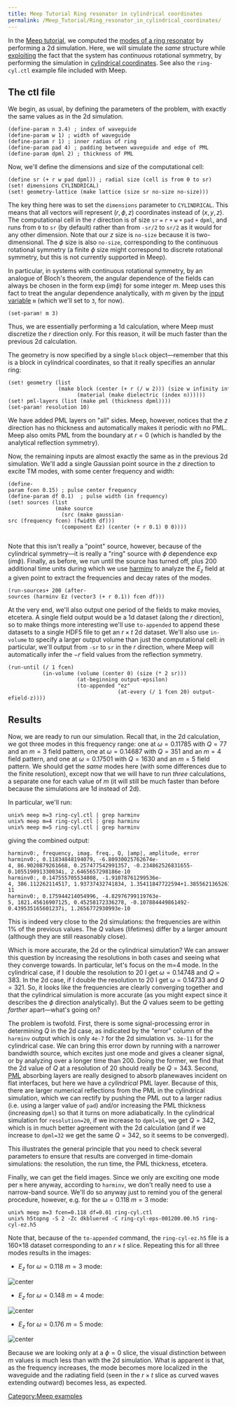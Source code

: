 ```yaml
---
title: Meep Tutorial Ring resonator in cylindrical coordinates
permalink: /Meep_Tutorial/Ring_resonator_in_cylindrical_coordinates/
---
```


In the [Meep tutorial](Meep_Tutorial.md), we computed the [modes of a ring resonator](Meep_Tutorial#Modes_of_a_ring_resonator.md) by performing a 2d simulation. Here, we will simulate the *same* structure while [exploiting](Exploiting_symmetry_in_Meep.md) the fact that the system has *continuous* rotational symmetry, by performing the simulation in [cylindrical coordinates](Cylindrical_coordinates_in_Meep.md). See also the `ring-cyl.ctl` example file included with Meep.

The ctl file
------------

We begin, as usual, by defining the parameters of the problem, with exactly the same values as in the 2d simulation.

```
(define-param n 3.4) ; index of waveguide
(define-param w 1) ; width of waveguide
(define-param r 1) ; inner radius of ring
(define-param pad 4) ; padding between waveguide and edge of PML
(define-param dpml 2) ; thickness of PML
```


Now, we'll define the dimensions and size of the computational cell:

```
(define sr (+ r w pad dpml)) ; radial size (cell is from 0 to sr)
(set! dimensions CYLINDRICAL)
(set! geometry-lattice (make lattice (size sr no-size no-size)))
```


The key thing here was to set the `dimensions` parameter to `CYLINDRICAL`. This means that all vectors will represent $(r,\phi,z)$ coordinates instead of $(x,y,z)$. The computational cell in the $r$ direction is of size `sr` `=` `r` `+` `w` `+` `pad` `+` `dpml`, and runs from `0` to `sr` (by default) rather than from `-sr/2` to `sr/2` as it would for any other dimension. Note that our $z$ size is `no-size` because it is two-dimensional. The $\phi$ size is also `no-size`, corresponding to the continuous rotational symmetry (a finite $\phi$ size might correspond to discrete rotational symmetry, but this is not currently supported in Meep).

In particular, in systems with continuous rotational symmetry, by an analogue of Bloch's theorem, the angular dependence of the fields can always be chosen in the form $\exp(i m \phi)$ for some integer $m$. Meep uses this fact to treat the angular dependence analytically, with $m$ given by the [input variable](Meep_Reference#Input_variables.md) `m` (which we'll set to `3`, for now).

```
(set-param! m 3)
```


Thus, we are essentially performing a 1d calculation, where Meep must discretize the $r$ direction only. For this reason, it will be much faster than the previous 2d calculation.

The geometry is now specified by a single `block` object—remember that this is a block in cylindrical coordinates, so that it really specifies an annular ring:

```
(set! geometry (list
                (make block (center (+ r (/ w 2))) (size w infinity infinity)
                      (material (make dielectric (index n))))))
(set! pml-layers (list (make pml (thickness dpml))))
(set-param! resolution 10)
```


We have added PML layers on "all" sides. Meep, however, notices that the $z$ direction has no thickness and automatically makes it periodic with no PML. Meep also omits PML from the boundary at $r=0$ (which is handled by the analytical reflection symmetry).

Now, the remaining inputs are almost exactly the same as in the previous 2d simulation. We'll add a single Gaussian point source in the $z$ direction to excite TM modes, with some center frequency and width:

```
(define-param fcen 0.15) ; pulse center frequency                            
(define-param df 0.1)  ; pulse width (in frequency) 
(set! sources (list
               (make source
                 (src (make gaussian-src (frequency fcen) (fwidth df)))
                 (component Ez) (center (+ r 0.1) 0 0))))
              
```


Note that this isn't really a "point" source, however, because of the cylindrical symmetry—it is really a "ring" source with $\phi$ dependence $\exp(i m \phi)$. Finally, as before, we run until the source has turned off, plus 200 additional time units during which we use [harminv](http://ab-initio.mit.edu/wiki/index.php/harminv) to analyze the $E_z$ field at a given point to extract the frequencies and decay rates of the modes.

```
(run-sources+ 200 (after-sources (harminv Ez (vector3 (+ r 0.1)) fcen df)))
```


At the very end, we'll also output one period of the fields to make movies, etcetera. A single field output would be a 1d dataset (along the $r$ direction), so to make things more interesting we'll use `to-appended` to append these datasets to a single HDF5 file to get an $r \times t$ 2d dataset. We'll also use `in-volume` to specify a larger output volume than just the computational cell: in particular, we'll output from `-sr` to `sr` in the $r$ direction, where Meep will automatically infer the $-r$ field values from the reflection symmetry.

```
(run-until (/ 1 fcen) 
           (in-volume (volume (center 0) (size (* 2 sr)))
                      (at-beginning output-epsilon)
                      (to-appended "ez" 
                                   (at-every (/ 1 fcen 20) output-efield-z))))
```


Results
-------

Now, we are ready to run our simulation. Recall that, in the 2d calculation, we got three modes in this frequency range: one at $\omega=0.11785$ with $Q=77$ and an $m=3$ field pattern, one at $\omega=0.14687$ with $Q=351$ and an $m=4$ field pattern, and one at $\omega=0.17501$ with $Q=1630$ and an $m=5$ field pattern. We should get the *same* modes here (with some differences due to the finite resolution), except now that we will have to run *three* calculations, a separate one for each value of $m$ (it will still be much faster than before because the simulations are 1d instead of 2d).

In particular, we'll run:

```
unix% meep m=3 ring-cyl.ctl | grep harminv
unix% meep m=4 ring-cyl.ctl | grep harminv
unix% meep m=5 ring-cyl.ctl | grep harminv
```


giving the combined output:

```
harminv0:, frequency, imag. freq., Q, |amp|, amplitude, error
harminv0:, 0.11834848194079, -6.80930025762674e-4, 86.9020879261668, 0.257477542991357, -0.234862526831655-0.105519091330034i, 2.6465657298186e-10
harminv0:, 0.147555705534808, -1.91078761299536e-4, 386.112262114517, 1.93737432741834, 1.35411847722594+1.38556213652616i, 2.73521325130449e-11
harminv0:, 0.175944214054996, -4.82976799119763e-5, 1821.45616907125, 0.45258172336278, -0.107884449861492-0.439535165601237i, 1.2656772930993e-10
```


This is indeed very close to the 2d simulations: the frequencies are within 1% of the previous values. The $Q$ values (lifetimes) differ by a larger amount (although they are still reasonably close).

Which is more accurate, the 2d or the cylindrical simulation? We can answer this question by increasing the resolutions in both cases and seeing what they converge towards. In particular, let's focus on the m=4 mode. In the cylindrical case, if I double the resolution to 20 I get $\omega=0.14748$ and $Q=383$. In the 2d case, if I double the resolution to 20 I get $\omega=0.14733$ and $Q=321$. So, it looks like the frequencies are clearly converging together and that the cylindrical simulation is more accurate (as you might expect since it describes the $\phi$ direction analytically). But the $Q$ values seem to be getting *farther* apart—what's going on?

The problem is twofold. First, there is some signal-processing error in determining $Q$ in the 2d case, as indicated by the "error" column of the `harminv` output which is only `4e-7` for the 2d simulation vs. `3e-11` for the cylindrical case. We can bring this error down by running with a narrower bandwidth source, which excites just one mode and gives a cleaner signal, or by analyzing over a longer time than 200. Doing the former, we find that the 2d value of $Q$ at a resolution of 20 should really be $Q=343$. Second, [PML](Perfectly_matched_layer.md) absorbing layers are really designed to absorb planewaves incident on flat interfaces, but here we have a *cylindrical* PML layer. Because of this, there are larger numerical reflections from the PML in the cylindrical simulation, which we can rectify by pushing the PML out to a larger radius (i.e. using a larger value of `pad`) and/or increasing the PML thickness (increasing `dpml`) so that it turns on more adiabatically. In the cylindrical simulation for `resolution=20`, if we increase to `dpml=16`, we get $Q=342$, which is in much better agreement with the 2d calculation (and if we increase to `dpml=32` we get the same $Q=342$, so it seems to be converged).

This illustrates the general principle that you need to check several parameters to ensure that results are converged in time-domain simulations: the resolution, the run time, the PML thickness, etcetera.

Finally, we can get the field images. Since we only are exciting one mode per `m` here anyway, according to `harminv`, we don't really need to use a narrow-band source. We'll do so anyway just to remind you of the general procedure, however, e.g. for the $\omega=0.118$ $m=3$ mode:

```
unix% meep m=3 fcen=0.118 df=0.01 ring-cyl.ctl
unix% h5topng -S 2 -Zc dkbluered -C ring-cyl-eps-001200.00.h5 ring-cyl-ez.h5
```


Note that, because of the `to-appended` command, the `ring-cyl-ez.h5` file is a 160×18 dataset corresponding to an $r \times t$ slice. Repeating this for all three modes results in the images:

+ $E_z$ for $\omega=0.118$ $m=3$ mode:

![center](images/Ring-cyl-ez-0.118.png)


+ $E_z$ for $\omega=0.148$ $m=4$ mode: 

![center](images/Ring-cyl-ez-0.148.png)


+ $E_z$ for $\omega=0.176$ $m=5$ mode:

![center](images/Ring-cyl-ez-0.176.png)

Because we are looking only at a $\phi=0$ slice, the visual distinction between $m$ values is much less than with the 2d simulation. What is apparent is that, as the frequency increases, the mode becomes more localized in the waveguide and the radiating field (seen in the $r \times t$ slice as curved waves extending outward) becomes less, as expected.

[Category:Meep examples](Meep_examples.md)
